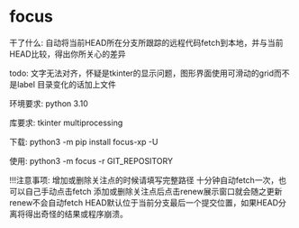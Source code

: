 # focus

干了什么:
    自动将当前HEAD所在分支所跟踪的远程代码fetch到本地，并与当前HEAD比较，得出你所关心的差异

todo:
    文字无法对齐，怀疑是tkinter的显示问题，图形界面使用可滑动的grid而不是label
    目录变化的话加上文件

环境要求:
    python 3.10

库要求:
    tkinter
    multiprocessing

下载:
    python3 -m pip install focus-xp -U

使用:
    python3 -m focus -r GIT_REPOSITORY

!!!注意事项:
    增加或删除关注点的时候请填写完整路径
    十分钟自动fetch一次，也可以自己手动点击fetch
    添加或删除关注点后点击renew展示窗口就会随之更新
    renew不会自动fetch
    HEAD默认位于当前分支最后一个提交位置，如果HEAD分离将得出奇怪的结果或程序崩溃。